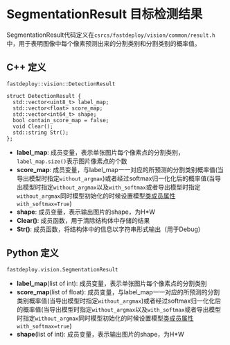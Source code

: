 # SegmentationResult 目标检测结果

SegmentationResult代码定义在`csrcs/fastdeploy/vision/common/result.h`中，用于表明图像中每个像素预测出来的分割类别和分割类别的概率值。

## C++ 定义

`fastdeploy::vision::DetectionResult`

```
struct DetectionResult {
  std::vector<uint8_t> label_map;
  std::vector<float> score_map;
  std::vector<int64_t> shape;
  bool contain_score_map = false;
  void Clear();
  std::string Str();
};
```

- **label_map**: 成员变量，表示单张图片每个像素点的分割类别，`label_map.size()`表示图片像素点的个数
- **score_map**: 成员变量，与label_map一一对应的所预测的分割类别概率值(当导出模型时指定`without_argmax`)或者经过softmax归一化化后的概率值(当导出模型时指定`without_argmax`以及`with_softmax`或者导出模型时指定`without_argmax`同时模型初始化的时候设置模型[类成员属性](../../../examples/vision/segmentation/paddleseg/cpp/)`with_softmax=True`)
- **shape**: 成员变量，表示输出图片的shape，为H\*W
- **Clear()**: 成员函数，用于清除结构体中存储的结果
- **Str()**: 成员函数，将结构体中的信息以字符串形式输出（用于Debug）

## Python 定义

`fastdeploy.vision.SegmentationResult`

- **label_map**(list of int): 成员变量，表示单张图片每个像素点的分割类别
- **score_map**(list of float): 成员变量，与label_map一一对应的所预测的分割类别概率值(当导出模型时指定`without_argmax`)或者经过softmax归一化化后的概率值(当导出模型时指定`without_argmax`以及`with_softmax`或者导出模型时指定`without_argmax`同时模型初始化的时候设置模型[类成员属性](../../../examples/vision/segmentation/paddleseg/python/)`with_softmax=true`)
- **shape**(list of int): 成员变量，表示输出图片的shape，为H\*W
